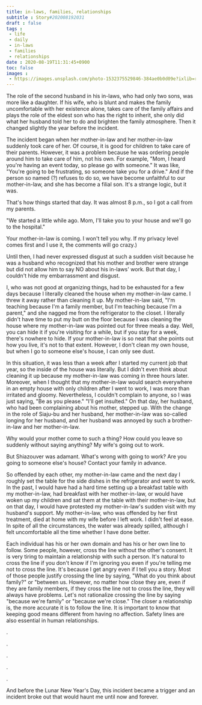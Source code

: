 ```yaml
---
title: in-laws, families, relationships
subtitle : Story#202008192031
draft : false
tags :
 - life
 - daily
 - in-laws
 - families
 - relationships
date : 2020-08-19T11:31:45+0900
toc: false
images : 
 - https://images.unsplash.com/photo-1532375529846-384ae0b0d09e?ixlib=rb-1.2.1&q=80&fm=jpg&crop=entropy&cs=tinysrgb&w=1080&fit=max&ixid=eyJhcHBfaWQiOjE1NTU0OX0
---
```


The role of the second husband in his in-laws, who had only two sons, was more like a daughter. If his wife, who is blunt and makes the family uncomfortable with her existence alone, takes care of the family affairs and plays the role of the eldest son who has the right to inherit, she only did what her husband told her to do and brighten the family atmosphere. Then it changed slightly the year before the incident.  

The incident began when her mother-in-law and her mother-in-law suddenly took care of her. Of course, it is good for children to take care of their parents. However, it was a problem because he was ordering people around him to take care of him, not his own. For example, "Mom, I heard you're having an event today, so please go with someone." It was like, "You're going to be frustrating, so someone take you for a drive." And if the person so named (?) refuses to do so, we have become unfaithful to our mother-in-law, and she has become a filial son. It's a strange logic, but it was.  

That's how things started that day. It was almost 8 p.m., so I got a call from my parents.  

"We started a little while ago. Mom, I'll take you to your house and we'll go to the hospital."  

Your mother-in-law is coming. I won't tell you why. If my privacy level comes first and I use it, the comments will go crazy.)  

Until then, I had never expressed disgust at such a sudden visit because he was a husband who recognized that his mother and brother were strange but did not allow him to say NO about his in-laws' work. But that day, I couldn't hide my embarrassment and disgust.  

I, who was not good at organizing things, had to be exhausted for a few days because I literally cleaned the house when my mother-in-law came. I threw it away rather than cleaning it up. My mother-in-law said, "I'm teaching because I'm a family member, but I'm teaching because I'm a parent," and she nagged me from the refrigerator to the closet. I literally didn't have time to put my butt on the floor because I was cleaning the house where my mother-in-law was pointed out for three meals a day. Well, you can hide it if you're visiting for a while, but if you stay for a week, there's nowhere to hide. If your mother-in-law is so neat that she points out how you live, it's not to that extent. However, I don't clean my own house, but when I go to someone else's house, I can only see dust.  

In this situation, it was less than a week after I started my current job that year, so the inside of the house was literally. But I didn't even think about cleaning it up because my mother-in-law was coming in three hours later. Moreover, when I thought that my mother-in-law would search everywhere in an empty house with only children after I went to work, I was more than irritated and gloomy. Nevertheless, I couldn't complain to anyone, so I was just saying, "Be as you please." "I'll get insulted." On that day, her husband, who had been complaining about his mother, stepped up. With the change in the role of Siaju-bu and her husband, her mother-in-law was so-called longing for her husband, and her husband was annoyed by such a brother-in-law and her mother-in-law.  

Why would your mother come to such a thing? How could you leave so suddenly without saying anything? My wife's going out to work.  

But Shiazouver was adamant. What's wrong with going to work? Are you going to someone else's house? Contact your family in advance.  

So offended by each other, my mother-in-law came and the next day I roughly set the table for the side dishes in the refrigerator and went to work. In the past, I would have had a hard time setting up a breakfast table with my mother-in-law, had breakfast with her mother-in-law, or would have woken up my children and sat them at the table with their mother-in-law, but on that day, I would have protested my mother-in-law's sudden visit with my husband's support. My mother-in-law, who was offended by her first treatment, died at home with my wife before I left work. I didn't feel at ease. In spite of all the circumstances, the water was already spilled, although I felt uncomfortable all the time whether I have done better.  

Each individual has his or her own domain and has his or her own line to follow. Some people, however, cross the line without the other's consent. It is very tiring to maintain a relationship with such a person. It's natural to cross the line if you don't know if I'm ignoring you even if you're telling me not to cross the line. It's because I get angry even if I tell you a story. Most of those people justify crossing the line by saying, "What do you think about family?" or "between us. However, no matter how close they are, even if they are family members, if they cross the line not to cross the line, they will always have problems. Let's not rationalize crossing the line by saying "because we're family" or "because we're close." The closer a relationship is, the more accurate it is to follow the line. It is important to know that keeping good means different from having no affection. Safety lines are also essential in human relationships.  

.  

.  

.  

.  

.  

And before the Lunar New Year's Day, this incident became a trigger and an incident broke out that would haunt me until now and forever.  

